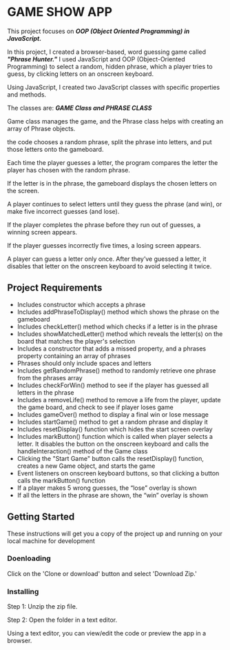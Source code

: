 # GAME SHOW APP

This project focuses on ***OOP (Object Oriented Programming) in JavaScript.***

In this project, I created a browser-based, word guessing game called ***"Phrase Hunter."*** 
I used JavaScript and OOP (Object-Oriented Programming) to select a random, hidden phrase, which a player tries to guess, by clicking letters on an onscreen keyboard.

Using JavaScript, I created two JavaScript classes with specific properties and methods.

The classes are: ***GAME Class and PHRASE CLASS***

Game class manages the game, and the Phrase class helps with creating an array of Phrase objects.

the code chooses a random phrase, split the phrase into letters, and put those letters onto the gameboard.

Each time the player guesses a letter, the program compares the letter the player has chosen with the random phrase.

If the letter is in the phrase, the gameboard displays the chosen letters on the screen.

A player continues to select letters until they guess the phrase (and win), or make five incorrect guesses (and lose).

If the player completes the phrase before they run out of guesses, a winning screen appears. 

If the player guesses incorrectly five times, a losing screen appears.

A player can guess a letter only once. After they’ve guessed a letter, it disables that letter on the onscreen keyboard to avoid selecting it twice.


## **Project Requirements**

* Includes constructor which accepts a phrase
* Includes addPhraseToDisplay() method which shows the phrase on the gameboard
* Includes checkLetter() method which checks if a letter is in the phrase
* Includes showMatchedLetter() method which reveals the letter(s) on the board that matches the player's selection
* Includes a constructor that adds a missed property, and a phrases property containing an array of phrases
* Phrases should only include spaces and letters
* Includes getRandomPhrase() method to randomly retrieve one phrase from the phrases array
* Includes checkForWin() method to see if the player has guessed all letters in the phrase
* Includes a removeLife() method to remove a life from the player, update the game board, and check to see if player loses game
* Includes gameOver() method to display a final win or lose message
* Includes startGame() method to get a random phrase and display it
* Includes resetDisplay() function which hides the start screen overlay
* Includes markButton() function which is called when player selects a letter. It disables the button on the onscreen keyboard and calls the  handleInteraction() method of the Game class
* Clicking the "Start Game" button calls the resetDisplay() function, creates a new Game object, and starts the game
* Event listeners on onscreen keyboard buttons, so that clicking a button calls the markButton() function
* If a player makes 5 wrong guesses, the “lose” overlay is shown
* If all the letters in the phrase are shown, the “win” overlay is shown


## Getting Started

These instructions will get you a copy of the project up and running on your local machine for development

### Doenloading

Click on the 'Clone or download' button and select 'Download Zip.'

### Installing

Step 1: Unzip the zip file.

Step 2: Open the folder in a text editor.

Using a text editor, you can view/edit the code or preview the app in a browser.
